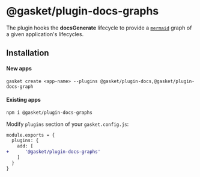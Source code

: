# @gasket/plugin-docs-graphs

The plugin hooks the **docsGenerate** lifecycle to provide a [`mermaid`] graph
of a given application's lifecycles.

## Installation

#### New apps

```
gasket create <app-name> --plugins @gasket/plugin-docs,@gasket/plugin-docs-graph
```

#### Existing apps

```sh
npm i @gasket/plugin-docs-graphs
```

Modify `plugins` section of your `gasket.config.js`:

```diff
module.exports = {
  plugins: {
    add: [
+      '@gasket/plugin-docs-graphs'
    ]
  }
}
```

[`mermaid`]: https://mermaid-js.github.io/mermaid/#/
